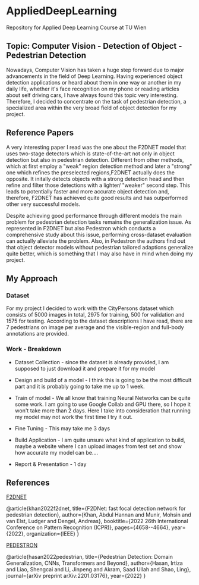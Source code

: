 # AppliedDeepLearning
Repository for Applied Deep Learning Course at TU Wien


## Topic: Computer Vision - Detection of Object - Pedestrian Detection

Nowadays, Computer Vision has taken a huge step forward due to major advancements in the field of Deep Learning. Having experienced object detection applications or heard about them in one way or another in my daily life, whether it's face recognition on my phone or reading articles about self driving cars, I have always found this topic very interesting. Therefore, I decided to concentrate on the task of pedestrian detection, a specialized area within the very broad field of object detection for my project.


## Reference Papers

A very interesting paper I read was the one about the F2DNET model that uses two-stage detectors which is state-of-the-art not only in object detection but also in pedestrian detection. Different from other methods, which at first employ a "weak" region detection method and later a "strong" one which refines the preselected regions,F2DNET actually does the opposite. It initally detects objects with a strong detection head and then refine and filter those detections with a lighter/ "weaker" second step. This leads to potentially faster and more accurate object detection and, therefore, F2DNET has achieved quite good results and has outperformed other very successful models. 

Despite achieving good performance through different models the main problem for pedestrian detection tasks remains the generalization issue. As represented in F2DNET but also Pedestron which conducts a comprehensive study about this issue, performing cross-dataset evaluation can actually alleviate the problem. Also, in Pedestron the authors find out that object detector models without pedestrian tailored adaptions generalize quite better, which is something that I may also have in mind when doing my project.


## My Approach



### Dataset

For my project I decided to work with the CityPersons dataset which consists of 5000 images in total, 2975 for training, 500 for validation and 1575 for testing. According to the dataset descriptions I have read, there are 7 pedestrians on image per average and the visible-region and full-body annotations are provided.


### Work - Breakdown

- Dataset Collection - since the dataset is already provided, I am supposed to just download it and prepare it for my model

- Design and build of a model - I think this is going to be the most difficult part and it is probably going to take me up to 1 week.

- Train of model  - We all know that training Neural Networks can be quite some work. I am going to use Google Collab and GPU there, so I hope it won't take more than 2 days. Here I take into consideration that running my model may not work the first time I try it out.

- Fine Tuning - This may take me 3 days

- Build Application - I am quite unsure what kind of application to build, maybe a website where I can upload images from test set and show how accurate my model can be....


- Report & Presentation - 1 day
 






## References

[F2DNET](https://arxiv.org/pdf/2203.02331v2.pdf)

@article{khan2022f2dnet,
  title={F2DNet: fast focal detection network for pedestrian detection},
  author={Khan, Abdul Hannan and Munir, Mohsin and van Elst, Ludger and Dengel, Andreas},
  booktitle={2022 26th International Conference on Pattern Recognition (ICPR)},
  pages={4658--4664},
  year={2022},
  organization={IEEE}
}

[PEDESTRON](https://arxiv.org/pdf/2003.08799v7.pdf)

@article{hasan2022pedestrian,
  title={Pedestrian Detection: Domain Generalization, CNNs, Transformers and Beyond},
  author={Hasan, Irtiza and Liao, Shengcai and Li, Jinpeng and Akram, Saad Ullah and Shao, Ling},
  journal={arXiv preprint arXiv:2201.03176},
  year={2022}
}
















